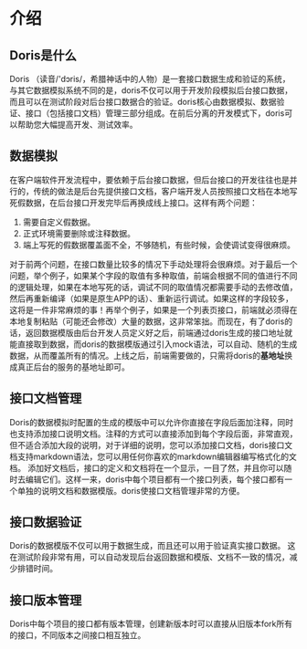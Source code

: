 # 介绍

## Doris是什么

Doris （读音/'dɔris/，希腊神话中的人物）是一套接口数据生成和验证的系统，与其它数据模拟系统不同的是，doris不仅可以用于开发阶段模拟后台接口数据，而且可以在测试阶段对后台接口数据合的验证。doris核心由数据模拟、数据验证、接口（包括接口文档）管理三部分组成。在前后分离的开发模式下，doris可以帮助您大幅提高开发、测试效率。

## 数据模拟

在客户端软件开发流程中，要依赖于后台接口数据，但后台接口的开发往往也是并行的，传统的做法是后台先提供接口文档，客户端开发人员按照接口文档在本地写死假数据，在后台接口开发完毕后再换成线上接口。这样有两个问题：

1. 需要自定义假数据。
2. 正式环境需要删除或注释数据。
3. 端上写死的假数据覆盖面不全，不够随机，有些时候，会使调试变得很麻烦。

对于前两个问题，在接口数量比较多的情况下手动处理将会很麻烦。对于最后一个问题，举个例子，如果某个字段的取值有多种取值，前端会根据不同的值进行不同的逻辑处理，如果在本地写死的话，调试不同的取值情况都需要手动的去修改值，然后再重新编译（如果是原生APP的话）、重新运行调试。如果这样的字段较多，这将是一件非常麻烦的事！再举个例子，如果是一个列表页接口，前端就必须得在本地复制粘贴（可能还会修改）大量的数据，这非常笨拙。而现在，有了doris的话，返回数据模版由后台开发人员定义好之后，前端通过doris生成的接口地址就能直接取到数据，而doris的数据模版通过引入mock语法，可以自动、随机的生成数据，从而覆盖所有的情况。上线之后，前端需要做的，只需将doris的**基地址**换成真正后台的服务的基地址即可。

## 接口文档管理

Doris的数据模拟时配置的生成的模版中可以允许你直接在字段后面加注释，同时也支持添加接口说明文档。注释的方式可以直接添加到每个字段后面，非常直观，但不适合添加大段的说明，对于详细的说明，您可以添加接口文档，doris接口文档支持markdown语法，您可以用任何你喜欢的markdown编辑器编写格式化的文档。 添加好文档后，接口的定义和文档将在一个显示，一目了然，并且你可以随时去编辑它们。这样一来，doris中每个项目都有一个接口列表，每个接口都有一个单独的说明文档和数据模版。doris使接口文档管理非常的方便。

## 接口数据验证

Doris的数据模版不仅可以用于数据生成，而且还可以用于验证真实接口数据。 这在测试阶段非常有用，可以自动发现后台返回数据和模版、文档不一致的情况，减少排错时间。

## 接口版本管理

Doris中每个项目的接口都有版本管理，创建新版本时可以直接从旧版本fork所有的接口，不同版本之间接口相互独立。



